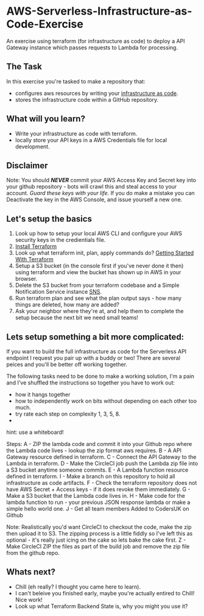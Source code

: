 # AWS-Serverless-Infrastructure-as-Code-Exercise
An exercise using terraform (for infrastructure as code) to deploy a API Gateway instance which passes requests to Lambda for processing.

## The Task
In this exercise you're tasked to make a repository that:
- configures aws resources by writing your [infrastructure as code](https://martinfowler.com/bliki/InfrastructureAsCode.html).
- stores the infrastructure code within a GitHub repository.

## What will you learn?
- Write your infrastructure as code with terraform.
- locally store your API keys in a AWS Credentials file for local development.

## Disclaimer
Note: You should ***NEVER*** commit your AWS Access Key and Secret key into your github repository - bots will crawl this and steal access to your account. _Guard these keys with your life._ If you do make a mistake you can Deactivate the key in the AWS Console, and issue yourself a new one.

## Let's setup the basics
1) Look up how to setup your local AWS CLI and configure your AWS security keys in the credientials file.
2) [Install Terraform](https://learn.hashicorp.com/terraform/getting-started/install.html)
3) Look up what terraform init, plan, apply commands do? [Getting Started With Terraform](https://learn.hashicorp.com/terraform/getting-started/build.html)
4) Setup a S3 bucket (in the console first if you've never done it then) using terraform and view the bucket has shown up in AWS in your browser.
5) Delete the S3 bucket from your terraform codebase and a Simple Notification Service instance [SNS](https://aws.amazon.com/sns/). 
6) Run terraform plan and see what the plan output says - how many things are deleted, how many are added?
7) Ask your neighbor where they're at, and help them to complete the setup because the next bit we need small teams!

## Lets setup something a bit more complicated:
If you want to build the full infrastructure as code for the Serverless API endpoint I request you pair up with a buddy or two! There are several peices and you'll be better off working together. 

The following tasks need to be done to make a working solution, I'm a pain and I've shuffled the instructions so together you have to work out:
- how it hangs together
- how to independently work on bits without depending on each other too much.
- try rate each step on complexity 1, 3, 5, 8. 
- 
hint: use a whiteboard!

Steps:
A - ZIP the lambda code and commit it into your Github repo where the Lambda code lives - lookup the zip format aws requires.
B - A API Gateway resource defined in terraform.
C - Connect the API Gateway to the Lambda in terraform.
D - Make the CircleCI job push the Lambda zip file into a S3 bucket anytime someone commits.
E - A Lambda function resource defined in terraform.
I - Make a branch on this repository to hold all infrastructure as code artifacts.
F - Check the terraform repository does not have AWS Secret + Access keys - if it does revoke them immediately.
G - Make a S3 bucket that the Lambda code lives in.
H - Make code for the lambda function to run - your previous JSON response lambda or make a simple hello world one.
J - Get all team members Added to CodersUK on Github

Note: Realistically you'd want CircleCI to checkout the code, make the zip then upload it to S3. The zipping process is a little fiddly so I've left this as optional - it's really just icing on the cake so lets bake the cake first.
Z - Make CircleCI ZIP the files as part of the build job and remove the zip file from the github repo.

## Whats next?
- Chill (eh really? I thought you came here to learn).
- I can't beleive you finished early, maybe you're actually entired to Chill! Nice work!
- Look up what Terraform Backend State is, why you might you use it?
